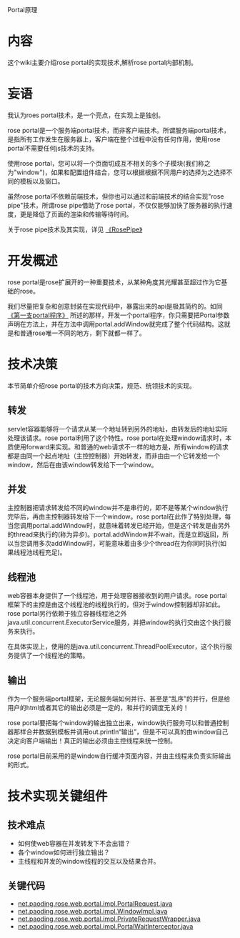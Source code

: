 Portal原理



# 内容 #
这个wiki主要介绍rose portal的实现技术,解析rose portal内部机制。

# 妄语 #

我认为roes portal技术，是一个亮点，在实现上是独创。

rose portal是一个服务端portal技术，而非客户端技术。所谓服务端portal技术，是指所有工作发生在服务器上，客户端在整个过程中没有任何作用，使用rose portal不需要任何js技术的支持。

使用rose portal，您可以将一个页面切成互不相关的多个子模块(我们称之为"window")，如果和配置组件结合，您可以根据根据不同用户的选择为之选择不同的模板以及窗口。


虽然rose portal不依赖前端技术，但你也可以通过和前端技术的结合实现"rose pipe"技术，所谓rose pipe借助了rose portal，不仅仅能够加快了服务器的执行速度，更是降低了页面的渲染和传输等待时间。

关于rose pipe技术及其实现，详见 [《RosePipe》](Rose_Portal_RosePipe.md)

# 开发概述 #

rose portal是rose扩展开的一种重要技术，从某种角度其光耀甚至超过作为它基础的rose。

我们尽量把复杂和创意封装在实现代码中，暴露出来的api是极其简约的。如同 [《第一支portal程序》](Roese_Portal_Demo.md) 所述的那样，开发一个portal程序，你只需要把Portal参数声明在方法上，并在方法中调用portal.addWindow就完成了整个代码结构。这就是和普通rose唯一不同的地方，剩下就都一样了。

# 技术决策 #

本节简单介绍rose portal的技术方向决策，规范、统领技术的实现。

## 转发 ##

servlet容器能够将一个请求从某一个地址转到另外的地址，由转发后的地址实际处理该请求。rose portal利用了这个特性。rose portal在处理window请求时，本质使用forward来实现。和普通的web请求不一样的地方是，所有window的请求都是由同一个起点地址（主控控制器）开始转发，而非由由一个它转发给一个window，然后在由该window转发给下一个window。

## 并发 ##

主控制器把请求转发给不同的window并不是串行的，即不是等某个window执行完毕后，再由主控制器转发给下一个window。rose portal在此作了特别处理，每当您调用portal.addWindow时，就意味着转发已经开始，但是这个转发是由另外的thread来执行的(称为异步)。portal.addWindow并不wait，而是立即返回，所以当您调用多次addWindow时，可能意味着由多少个thread在为你同时执行(如果线程池线程充足)。

## 线程池 ##

web容器本身提供了一个线程池，用于处理容器接收到的用户请求。rose portal框架下的主控是由这个线程池的线程执行的，但对于window控制器却非如此。rose portal另行依赖于独立容器线程池之外java.util.concurrent.ExecutorService服务，并把window的执行交由这个执行服务来执行。

在具体实现上，使用的是java.util.concurrent.ThreadPoolExecutor，这个执行服务提供了一个线程池的策略。


## 输出 ##

作为一个服务端portal框架，无论服务端如何并行、甚至是“乱序”的并行，但是给用户的html或者其它的输出必须是一定的，和并行的调度无关的！

rose portal要把每个window的输出独立出来，window执行服务可以和普通控制器那样合并数据到模板并调用out.println“输出”，但是不可以真的由window自己决定向客户端输出！真正的输出必须由主控线程来统一控制。

rose portal目前采用的是window自行缓冲页面内容，并由主线程来负责实际输出的形式。

# 技术实现关键组件 #

## 技术难点 ##
  * 如何使web容器在并发转发下不会出错？
  * 各个window如何进行独立输出？
  * 主线程和并发的window线程的交互以及结果合并。

## 关键代码 ##

  * [net.paoding.rose.web.portal.impl.PortalRequest.java](http://paoding-rose.googlecode.com/svn/trunk/paoding-rose-portal/src/main/java/net/paoding/rose/web/portal/impl/PortalRequest.java)
  * [net.paoding.rose.web.portal.impl.WindowImpl.java](http://paoding-rose.googlecode.com/svn/trunk/paoding-rose-portal/src/main/java/net/paoding/rose/web/portal/impl/WindowImpl.java)
  * [net.paoding.rose.web.portal.impl.PrivateRequestWrapper.java](http://paoding-rose.googlecode.com/svn/trunk/paoding-rose-portal/src/main/java/net/paoding/rose/web/portal/impl/PrivateRequestWrapper.java)
  * [net.paoding.rose.web.portal.impl.PortalWaitInterceptor.java](http://paoding-rose.googlecode.com/svn/trunk/paoding-rose-portal/src/main/java/net/paoding/rose/web/portal/impl/PortalWaitInterceptor.java)